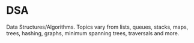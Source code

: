 # DSA

Data Structures/Algorithms. Topics vary from lists, queues, stacks, maps, trees, hashing, graphs, minimum spanning trees, traversals and more.
